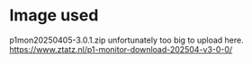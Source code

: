 # Image used
p1mon20250405-3.0.1.zip
unfortunately too big to upload here.
https://www.ztatz.nl/p1-monitor-download-202504-v3-0-0/
